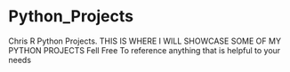 # Python_Projects
 Chris R Python Projects.
 THIS IS WHERE I WILL SHOWCASE SOME OF MY PYTHON PROJECTS
 Fell Free To reference anything that is helpful to your needs
 
